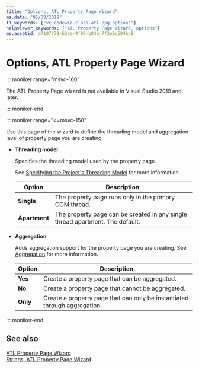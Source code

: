 ```yaml
---
title: "Options, ATL Property Page Wizard"
ms.date: "05/09/2019"
f1_keywords: ["vc.codewiz.class.atl.ppg.options"]
helpviewer_keywords: ["ATL Property Page Wizard, options"]
ms.assetid: a7107779-b2ea-4f99-b84b-7f3e0c504bc8
---
```

# Options, ATL Property Page Wizard

::: moniker range="msvc-160"

The ATL Property Page wizard is not available in Visual Studio 2019 and later.

::: moniker-end

::: moniker range="<=msvc-150"

Use this page of the wizard to define the threading model and aggregation level of property page you are creating.

- **Threading model**

   Specifies the threading model used by the property page.

   See [Specifying the Project's Threading Model](../../atl/specifying-the-threading-model-for-a-project-atl.md) for more information.

   |Option|Description|
   |------------|-----------------|
   |**Single**|The property page runs only in the primary COM thread.|
   |**Apartment**|The property page can be created in any single thread apartment. The default.|

- **Aggregation**

   Adds aggregation support for the property page you are creating. See [Aggregation](../../atl/aggregation.md) for more information.

   |Option|Description|
   |------------|-----------------|
   |**Yes**|Create a property page that can be aggregated.|
   |**No**|Create a property page that cannot be aggregated.|
   |**Only**|Create a property page that can only be instantiated through aggregation.|

::: moniker-end

## See also

[ATL Property Page Wizard](../../atl/reference/atl-property-page-wizard.md)<br/>
[Strings, ATL Property Page Wizard](../../atl/reference/strings-atl-property-page-wizard.md)
